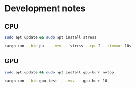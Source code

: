 # Development notes

## CPU

```sh
sudo apt update && sudo apt install stress
```

```sh
cargo run --bin pu -- -vvv -- stress --cpu 2 --timeout 10s
```

## GPU
```sh
sudo apt update && sudo apt install gpu-burn nvtop
```

```sh
cargo run --bin gpu_test -- -vvv -- gpu-burn 10
```